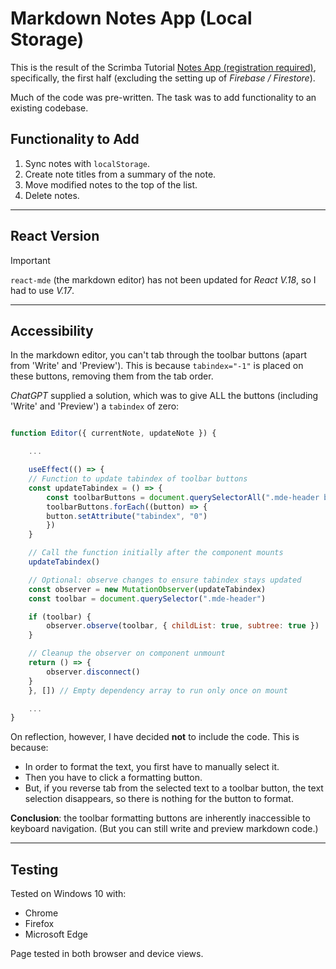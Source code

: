 # Markdown Notes App (Local Storage)

This is the result of the Scrimba Tutorial [Notes App (registration required)](https://v2.scrimba.com/learn-react-c0e), specifically, the first half (excluding the setting up of _Firebase / Firestore_).

Much of the code was pre-written. The task was to add functionality to an existing codebase.

## Functionality to Add

1. Sync notes with `localStorage`.
2. Create note titles from a summary of the note.
3. Move modified notes to the top of the list.
4. Delete notes.

---

## React Version

> [!IMPORTANT] 
> `react-mde` (the markdown editor) has not been updated for _React V.18_, so I had to use _V.17_.

---

## Accessibility

In the markdown editor, you can't tab through the toolbar buttons (apart from 'Write' and 'Preview').
This is because `tabindex="-1"` is placed on these buttons, removing them from the tab order.

_ChatGPT_ supplied a solution, which was to give ALL the buttons (including 'Write' and 'Preview') a `tabindex` of zero:

```jsx

function Editor({ currentNote, updateNote }) {

    ...

    useEffect(() => {
    // Function to update tabindex of toolbar buttons
    const updateTabindex = () => {
        const toolbarButtons = document.querySelectorAll(".mde-header button")
        toolbarButtons.forEach((button) => {
        button.setAttribute("tabindex", "0")
        })
    }

    // Call the function initially after the component mounts
    updateTabindex()

    // Optional: observe changes to ensure tabindex stays updated
    const observer = new MutationObserver(updateTabindex)
    const toolbar = document.querySelector(".mde-header")

    if (toolbar) {
        observer.observe(toolbar, { childList: true, subtree: true })
    }

    // Cleanup the observer on component unmount
    return () => {
        observer.disconnect()
    }
    }, []) // Empty dependency array to run only once on mount

    ...
}
```

On reflection, however, I have decided **not** to include the code. This is because:

- In order to format the text, you first have to manually select it.
- Then you have to click a formatting button.
- But, if you reverse tab from the selected text to a toolbar button, the text selection disappears, so there is nothing for the button to format.

**Conclusion**: the toolbar formatting buttons are inherently inaccessible to keyboard navigation. (But you can still write and preview markdown code.)

---

## Testing

Tested on Windows 10 with:

- Chrome
- Firefox
- Microsoft Edge

Page tested in both browser and device views.

